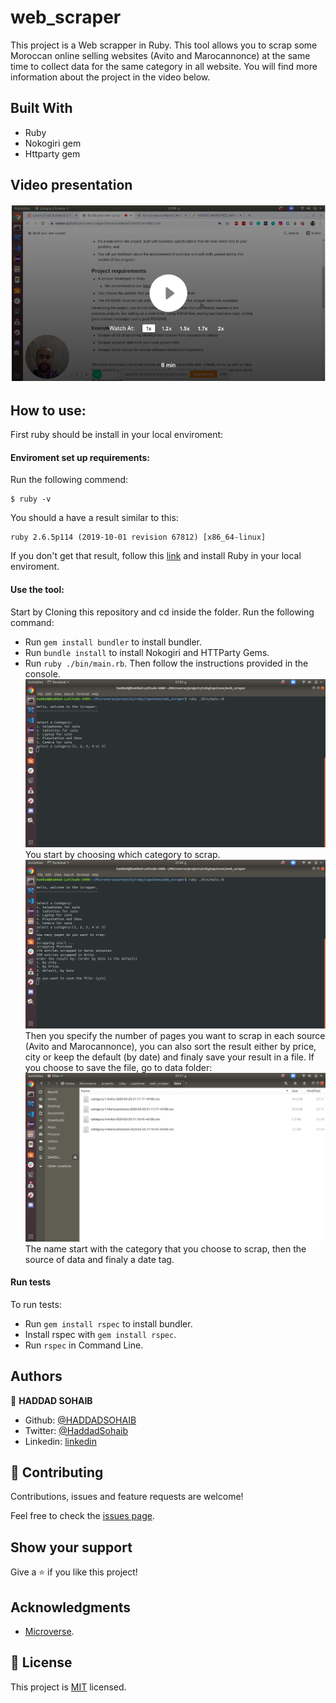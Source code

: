 # web_scraper

This project is a Web scrapper in Ruby. This tool allows you to scrap some Moroccan online selling websites (Avito and Marocannonce) at the same time to collect data for the same category in all website. You will find more information about the project in the video below.

## Built With

- Ruby
- Nokogiri gem
- Httparty gem

## Video presentation

[![Video](./asset/loom.png)](https://www.loom.com/share/b09efea91d744c81a338b7cb29f770d2)
## How to use:

First ruby should be install in your local enviroment:
#### Enviroment set up requirements:
Run the following commend:

```
$ ruby -v
```

You should a have a result similar to this:

```
ruby 2.6.5p114 (2019-10-01 revision 67812) [x86_64-linux]
```

If you don't get that result, follow this [link](https://www.ruby-lang.org/en/documentation/installation/) and install Ruby in your local enviroment.

#### Use the tool:
Start by Cloning this repository and cd inside the folder.
Run the following command:
- Run `gem install bundler` to install bundler.
- Run `bundle install` to install Nokogiri and HTTParty Gems.
- Run `ruby ./bin/main.rb`.
Then follow the instructions provided in the console.
![files folder](./asset/start.png)
You start by choosing which category to scrap.
![files folder](./asset/finish.png)
Then you specify the number of pages you want to scrap in each source (Avito and Marocannonce), you can also sort the result either by price, city or keep the default (by date) and finaly save your result in a file.
If you choose to save the file, go to data folder:
![files folder](./asset/files.png)
The name start with the category that you choose to scrap, then the source of data and finaly a date tag.

#### Run tests
To run tests:
- Run `gem install rspec` to install bundler.
- Install rspec with `gem install rspec`.
- Run `rspec` in Command Line.

## Authors

👤 **HADDAD SOHAIB**

- Github: [@HADDADSOHAIB](https://github.com/HADDADSOHAIB)
- Twitter: [@HaddadSohaib](https://twitter.com/HaddadSohaib)
- Linkedin: [linkedin](https://www.linkedin.com/in/sohaibhaddad/)
 
## 🤝 Contributing

Contributions, issues and feature requests are welcome!

Feel free to check the [issues page](issues/).

## Show your support

Give a ⭐️ if you like this project!

## Acknowledgments

- [Microverse](https://www.microverse.org/).

## 📝 License

This project is [MIT](https://haddad-sohaib.mit-license.org/) licensed.

